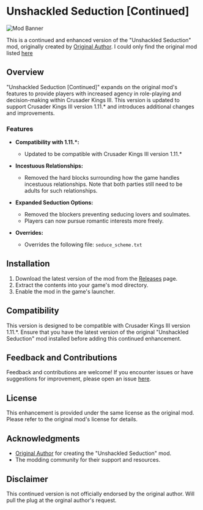 # Unshackled Seduction [Continued]

![Mod Banner](https://github.com/Aardenfell/Unshackled-Seduction--Continued-/blob/main/thumbnail.png)

This is a continued and enhanced version of the "Unshackled Seduction" mod, originally created by [Original Author](https://steamcommunity.com/profiles/76561198007822083).
I could only find the original mod listed [here](https://catalogue.smods.ru/archives/66331)

## Overview

"Unshackled Seduction [Continued]" expands on the original mod's features to provide players with increased agency in role-playing and decision-making within Crusader Kings III. This version is updated to support Crusader Kings III version 1.11.* and introduces additional changes and improvements.

### Features

- **Compatibility with 1.11.*:**
  - Updated to be compatible with Crusader Kings III version 1.11.*

- **Incestuous Relationships:**
  - Removed the hard blocks surrounding how the game handles incestuous relationships. Note that both parties still need to be adults for such relationships.

- **Expanded Seduction Options:**
  - Removed the blockers preventing seducing lovers and soulmates.
  - Players can now pursue romantic interests more freely.

- **Overrides:**
  - Overrides the following file: `seduce_scheme.txt`

## Installation

1. Download the latest version of the mod from the [Releases](https://github.com/Aardenfell/Unshackled-Seduction--Continued-/releases) page.
2. Extract the contents into your game's mod directory.
3. Enable the mod in the game's launcher.

## Compatibility

This version is designed to be compatible with Crusader Kings III version 1.11.*. Ensure that you have the latest version of the original "Unshackled Seduction" mod installed before adding this continued enhancement.

## Feedback and Contributions

Feedback and contributions are welcome! If you encounter issues or have suggestions for improvement, please open an issue [here](https://github.com/Aardenfell/Unshackled-Seduction--Continued-/issues).

## License

This enhancement is provided under the same license as the original mod. Please refer to the original mod's license for details.

## Acknowledgments

- [Original Author](https://steamcommunity.com/profiles/76561198007822083) for creating the "Unshackled Seduction" mod.
- The modding community for their support and resources.

## Disclaimer

This continued version is not officially endorsed by the original author. Will pull the plug at the orginal author's request.
